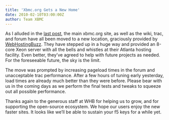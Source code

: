 ```yaml
---
title: 'Xbmc.org Gets a New Home'
date: 2010-02-10T03:00:00Z
author: Team XBMC
---
```

As I alluded in the [last post](/article/coming-soon), the main xbmc.org site, as well as the wiki, trac, and forum have all been moved to a new location, graciously provided by [WebHostingBuzz](https://www.webhostingbuzz.com/). They have stepped up in a huge way and provided an 8-core Xeon server with all the bells and whistles at their Atlanta hosting facility. Even better, they’ve agreed to help with future projects as needed. For the foreseeable future, the sky is the limit.

 The move was prompted by increasing pageload times in the forum and unacceptable trac performance. After a few hours of tuning early yesterday, load times are already much better than they were before. Please bear with us in the coming days as we perform the final tests and tweaks to squeeze out all possible performance.

 Thanks again to the generous staff at WHB for helping us to grow, and for supporting the open-source ecosystem. We hope our users enjoy the new faster sites. It looks like we’ll be able to sustain your f5 keys for a while yet.

 